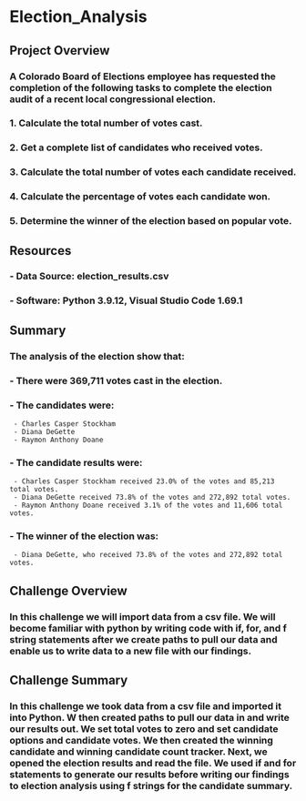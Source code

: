 # Election_Analysis

## Project Overview
### A Colorado Board of Elections employee has requested the completion of the following tasks to complete the election audit of a recent local congressional election.
### 1. Calculate the total number of votes cast.
### 2. Get a complete list of candidates who received votes.
### 3. Calculate the total number of votes each candidate received.
### 4. Calculate the percentage of votes each candidate won.
### 5. Determine the winner of the election based on popular vote.

## Resources
### - Data Source: election_results.csv
### - Software: Python 3.9.12, Visual Studio Code 1.69.1

## Summary
### The analysis of the election show that:
### - There were 369,711 votes cast in the election.
### - The candidates were:
	 - Charles Casper Stockham
	 - Diana DeGette
	 - Raymon Anthony Doane
### - The candidate results were:
	 - Charles Casper Stockham received 23.0% of the votes and 85,213 total votes.
	 - Diana DeGette received 73.8% of the votes and 272,892 total votes.
	 - Raymon Anthony Doane received 3.1% of the votes and 11,606 total votes.
### - The winner of the election was:
	 - Diana DeGette, who received 73.8% of the votes and 272,892 total votes.

## Challenge Overview
### In this challenge we will import data from a csv file. We will become familiar with python by writing code with if, for, and f string statements after we create paths to pull our data and enable us to write data to a new file with our findings. 

## Challenge Summary
### In this challenge we took data from a csv file and imported it into Python. W then created paths to pull our data in and write our results out.  We set total votes to zero and set candidate options and candidate votes. We then created the winning candidate and winning candidate count tracker. Next, we opened the election results and read the file. We used if and for statements to generate our results before writing our findings to election analysis using f strings for the candidate summary.
